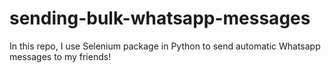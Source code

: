 # sending-bulk-whatsapp-messages

In this repo, I use Selenium package in Python to send automatic Whatsapp messages to my friends!